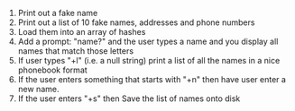 1. Print out a fake name
2. Print out a list of 10 fake names, addresses and phone numbers
3. Load them into an array of hashes
4. Add a prompt: "name?" and the user types a name and you display all names that match those letters
5. If user types "+l" (i.e. a null string) print a list of all the names in a nice phonebook format
6. If the user enters something that starts with "+n" then have user enter a new name.
7. If the user enters "+s" then Save the list of names onto disk
